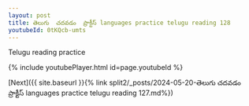 ```yaml
---
layout: post
title: తెలుగు  చదవడం  ప్రాక్టీస్ languages practice telugu reading 128
youtubeId: 0tKQcb-umts
---
```

 
 
Telugu reading practice
 
 
 
 
 


{% include youtubePlayer.html id=page.youtubeId %}
 
[Next]({{ site.baseurl }}{% link  split2/_posts/2024-05-20-తెలుగు  చదవడం  ప్రాక్టీస్ languages practice telugu reading 127.md%})
 
